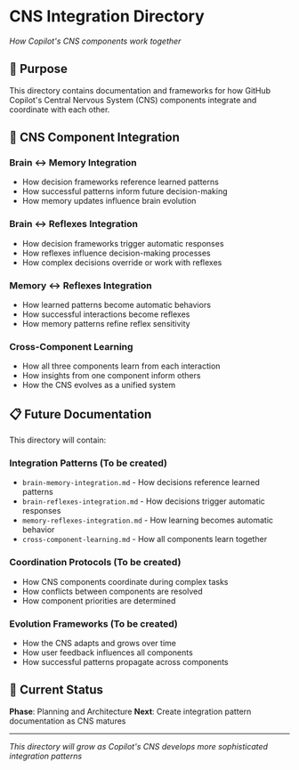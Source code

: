 # CNS Integration Directory
*How Copilot's CNS components work together*

## 🎯 **Purpose**

This directory contains documentation and frameworks for how GitHub Copilot's Central Nervous System (CNS) components integrate and coordinate with each other.

## 🧠 **CNS Component Integration**

### **Brain ↔ Memory Integration**
- How decision frameworks reference learned patterns
- How successful patterns inform future decision-making
- How memory updates influence brain evolution

### **Brain ↔ Reflexes Integration**  
- How decision frameworks trigger automatic responses
- How reflexes influence decision-making processes
- How complex decisions override or work with reflexes

### **Memory ↔ Reflexes Integration**
- How learned patterns become automatic behaviors
- How successful interactions become reflexes
- How memory patterns refine reflex sensitivity

### **Cross-Component Learning**
- How all three components learn from each interaction
- How insights from one component inform others
- How the CNS evolves as a unified system

## 📋 **Future Documentation**

This directory will contain:

### **Integration Patterns** (To be created)
- `brain-memory-integration.md` - How decisions reference learned patterns
- `brain-reflexes-integration.md` - How decisions trigger automatic responses
- `memory-reflexes-integration.md` - How learning becomes automatic behavior
- `cross-component-learning.md` - How all components learn together

### **Coordination Protocols** (To be created)
- How CNS components coordinate during complex tasks
- How conflicts between components are resolved
- How component priorities are determined

### **Evolution Frameworks** (To be created)
- How the CNS adapts and grows over time
- How user feedback influences all components
- How successful patterns propagate across components

## 🔄 **Current Status**

**Phase**: Planning and Architecture
**Next**: Create integration pattern documentation as CNS matures

---
*This directory will grow as Copilot's CNS develops more sophisticated integration patterns*
